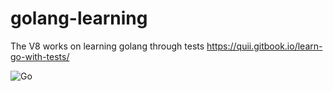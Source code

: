 # golang-learning

The V8 works on learning golang through tests https://quii.gitbook.io/learn-go-with-tests/

![Go](https://github.com/The-V8/golang-learning/workflows/Go/badge.svg)
